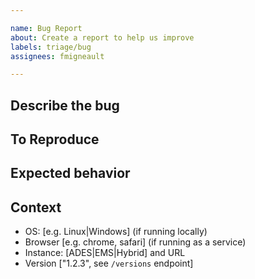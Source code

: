 ```yaml
---

name: Bug Report
about: Create a report to help us improve
labels: triage/bug
assignees: fmigneault

---
```


## Describe the bug

<!-- A clear and concise description of what the bug is. -->

## To Reproduce

<!-- 
Steps to reproduce the behavior:
1. Deploy process with payload '...'
2. Execute using payload '....'
3. Result '....'
4. Error message '...'
5. etc.
-->

## Expected behavior

<!-- A clear and concise description of what you expected to happen. -->

## Context

<!-- 
    If applicable, add screenshots or drag-drop files to help explain your problem.
    Also, please complete the following information.
-->

- OS: \[e.g. Linux|Windows] (if running locally)
- Browser \[e.g. chrome, safari] (if running as a service)
- Instance: \[ADES|EMS|Hybrid] and URL
- Version \["1.2.3", see `/versions` endpoint]
